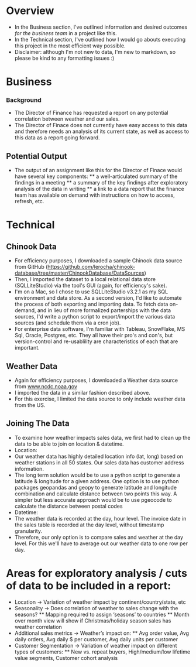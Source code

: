 # Overview
* In the Business section, I've outlined information and desired outcomes *for the business team* in a project like this.
* In the Technical section, I've outlined how I would go abouts executing this project in the most efficient way possible.
* Disclaimer: although I'm not new to data, I'm new to markdown, so please be kind to any formatting issues :) 

# Business
### Background
* The Director of Finance has requested a report on any potential correlation between weather and our sales. 
* The Director of Finace does not currently have easy access to this data and therefore needs an analysis of its current state, as well as access to this data as a report going forward. 

## Potential Output
* The output of an assignment like this for the Director of Finace would have several key components:
** a well-articulated summary of the findings in a meeting
** a summary of the key findings after exploratory analysis of the data in writing
** a link to a data report that the finance team has available on demand with instructions on how to access, refresh, etc. 

# Technical

## Chinook Data
* For efficiency purposes, I downloaded a sample Chinook data source from GitHub (https://github.com/lerocha/chinook-database/tree/master/ChinookDatabase/DataSources) 
* Then, I imported the dataset to a local relational data store (SQLLiteStudio) via the tool's GUI (again, for efficiency's sake).
* I'm on a Mac, so I chose to use SQLLiteStudio v3.2.1 as my SQL environment and data store. As a second version, I'd like to automate the process of both exporting and importing data. To fetch data on-demand, and in lieu of more formalized parterships with the data sources, I'd write a python script to export/import the various data sources (and schedule them via a cron job).
* For enterprise data software, I'm familiar with Tableau, SnowFlake, MS Sql, Oracle, Postgres, etc. They all have their pro's and con's, but version-control and re-usablility are characteristics of each that are important.

## Weather Data
* Again for efficiency purposes, I downloaded a Weather data source from www.ncdc.noaa.gov
* I imported the data in a similar fashion described above.
* For this exercise, I limited the data source to only include weather data from the US. 

## Joining The Data
* To examine how weather impacts sales data, we first had to clean up the data to be able to join on location & datetime. 
* Location:
* Our weather data has highly detailed location info (lat, long) based on weather stations in all 50 states. Our sales data has customer address information. 
* The long term solution would be to use a python script to generate a latitude & longitude for a given address. One option is to use python packages geopandas and geopy to generate latitude and longitude combination and calculate distance between two points this way. A simpler but less accurate approach would be to use pgeocode to calculate the distance between postal codes
* Datetime:
* The weather data is recorded at the day, hour level. The invoice date in the sales table is recorded at the day level, without timestamp granularity. 
* Therefore, our only option is to compare sales and weather at the day level. For this we'll have to average out our weather data to one row per day. 

# Areas for exploratory analysis / cuts of data to be included in a report: 
* Location → Variation of weather impact by continent/country/state, etc
* Seasonality →  Does correlation of weather to sales change with the seasons?
** Mapping required to assign ‘seasons’ to countries 
** Month over month view will show if Christmas/holiday season sales has weather correlation
* Additional sales metrics → Weather’s impact on: 
** Avg order value, Avg daily orders, Avg daily $ per customer, Avg daily units per customer
* Customer Segmentation → Variation of weather impact on different types of customers:
** New vs. repeat buyers, High/medium/low lifetime value segments, Customer cohort analysis 
